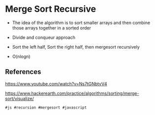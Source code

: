 # Merge Sort Recursive

* The idea of the algorithm is to sort smaller arrays and then combine those arrays together in a sorted order

* Divide and conqueur approach 

* Sort the left half, Sort the right half, then mergesort recursively

* O(nlogn)

## References
https://www.youtube.com/watch?v=Ns7tGNbtvV4

https://www.hackerearth.com/practice/algorithms/sorting/merge-sort/visualize/

    #js #recursion #mergesort #javascript
